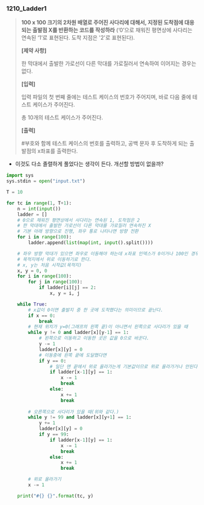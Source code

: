 ### 1210_Ladder1

> **100 x 100 크기의 2차원 배열로 주어진 사다리에 대해서, 지정된 도착점에 대응되는 출발점 X를 반환하는 코드를 작성하라** (‘0’으로 채워진 평면상에 사다리는 연속된 ‘1’로 표현된다. 도착 지점은 '2'로 표현된다).
>
> **[제약 사항]**
>
> 한 막대에서 출발한 가로선이 다른 막대를 가로질러서 연속하여 이어지는 경우는 없다.
>
> **[입력]**
>
> 입력 파일의 첫 번째 줄에는 테스트 케이스의 번호가 주어지며, 바로 다음 줄에 테스트 케이스가 주어진다.
>
> 총 10개의 테스트 케이스가 주어진다.
>
> **[출력]**
>
> \#부호와 함께 테스트 케이스의 번호를 출력하고, 공백 문자 후 도착하게 되는 출발점의 x좌표를 출력한다.



- 이것도 다소 졸렬하게 풀었다는 생각이 든다. 개선할 방법이 없을까?

```python
import sys
sys.stdin = open("input.txt")

T = 10

for tc in range(1, T+1):
    n = int(input())
    ladder = []
    # 0으로 채워진 평면상에서 사다리는 연속된 1, 도착점은 2
    # 한 막대에서 출발한 가로선이 다른 막대를 가로질러 연속하진 X
    # 기본 아래 방향으로 진행, 좌우 통로 나타나면 방향 전환
    for i in range(100):
        ladder.append(list(map(int, input().split())))

    # 좌우 방향 막대가 있으면 좌우로 이동해야 하는데 x좌표 인덱스가 0이거나 100인 경우 각각 왼쪽, 오른쪽이 없다.
    # 목적지에서 위로 이동하기로 한다.
    # x, y는 처음 시작값(목적지)
    x, y = 0, 0
    for i in range(100):
        for j in range(100):
            if ladder[i][j] == 2:
                x, y = i, j

    while True:
        # x값이 0이면 출발지 중 한 곳에 도착했다는 의미이므로 끝난다.
        if x == 0:
            break
        # 현재 위치가 y=0(그래프의 왼쪽 끝)이 아니면서 왼쪽으로 사다리가 있을 때
        while y != 0 and ladder[x][y-1] == 1:
            # 왼쪽으로 이동하고 이동한 곳은 값을 0으로 바꾼다.
            y -= 1
            ladder[x][y] = 0
            # 이동중에 왼쪽 끝에 도달했다면
            if y == 0:
                # 일단 맨 끝에서 위로 올라가는게 기본값이므로 위로 올라가거나 안된다면 아래로 내려간 후 밖으로 나간다.
                if ladder[x-1][y] == 1:
                    x -= 1
                    break
                else:
                    x += 1
                    break
                    
        # 오른쪽으로 사다리가 있을 때(위와 같다.)
        while y != 99 and ladder[x][y+1] == 1:
            y += 1
            ladder[x][y] = 0
            if y == 99:
                if ladder[x-1][y] == 1:
                    x -= 1
                    break
                else:
                    x += 1
                    break

        # 위로 올라가기
        x -= 1

    print("#{} {}".format(tc, y)
```

